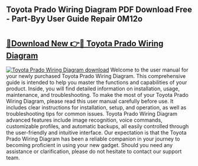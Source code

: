 ## Toyota Prado Wiring Diagram PDF Download Free - Part-Byy User Guide Repair 0M12o

# <h2><a href="http://dfuajr4.blite.top/?on=Toyota+Prado+Wiring+Diagram">🔗Download New 👉🔴 Toyota Prado Wiring Diagram</a></h2>

[![Toyota Prado Wiring Diagram download](https://i.imgur.com/lujVjoI.png)](http://dfuajr4.blite.top/?on=Toyota+Prado+Wiring+Diagram)
Welcome to the user manual for your newly purchased Toyota Prado Wiring Diagram. This comprehensive guide is intended to help you master the functions and capabilities of your product. Inside, you will find detailed information on installation, usage, maintenance, and troubleshooting. To make the most of your Toyota Prado Wiring Diagram, please read this user manual carefully before use. It includes clear instructions for installation, setup, and operation, as well as troubleshooting tips for common issues. Toyota Prado Wiring Diagram advanced features include image recognition, voice commands, customizable profiles, and automatic backups, all easily controlled through the user-friendly and intuitive interface. Our expectation is that the Toyota Prado Wiring Diagram has been a reliable companion in your journey to becoming proficient in using your new gadget. Should you need any assistance or clarification, please do not hesitate to contact our support team.
